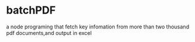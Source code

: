 # batchPDF
a node programing that fetch key infomation from more than two thousand pdf documents,and output in excel
